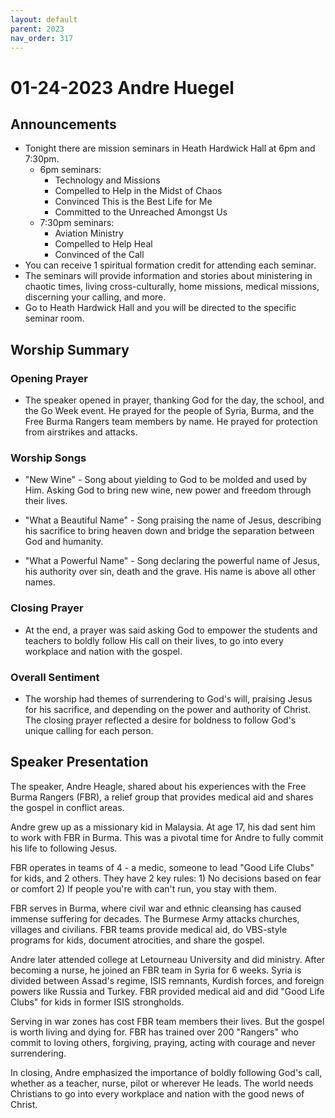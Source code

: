 ```yaml
---
layout: default
parent: 2023
nav_order: 317
---
```


# 01-24-2023 Andre Huegel



## Announcements

- Tonight there are mission seminars in Heath Hardwick Hall at 6pm and 7:30pm. 
    - 6pm seminars:
        - Technology and Missions
        - Compelled to Help in the Midst of Chaos
        - Convinced This is the Best Life for Me
        - Committed to the Unreached Amongst Us
    - 7:30pm seminars:
        - Aviation Ministry
        - Compelled to Help Heal
        - Convinced of the Call
- You can receive 1 spiritual formation credit for attending each seminar.
- The seminars will provide information and stories about ministering in chaotic times, living cross-culturally, home missions, medical missions, discerning your calling, and more.
- Go to Heath Hardwick Hall and you will be directed to the specific seminar room.


## Worship Summary

### Opening Prayer
- The speaker opened in prayer, thanking God for the day, the school, and the Go Week event. He prayed for the people of Syria, Burma, and the Free Burma Rangers team members by name. He prayed for protection from airstrikes and attacks. 

### Worship Songs 
- "New Wine" - Song about yielding to God to be molded and used by Him. Asking God to bring new wine, new power and freedom through their lives.

- "What a Beautiful Name" - Song praising the name of Jesus, describing his sacrifice to bring heaven down and bridge the separation between God and humanity. 

- "What a Powerful Name" - Song declaring the powerful name of Jesus, his authority over sin, death and the grave. His name is above all other names.

### Closing Prayer
- At the end, a prayer was said asking God to empower the students and teachers to boldly follow His call on their lives, to go into every workplace and nation with the gospel.

### Overall Sentiment
- The worship had themes of surrendering to God's will, praising Jesus for his sacrifice, and depending on the power and authority of Christ. The closing prayer reflected a desire for boldness to follow God's unique calling for each person.


## Speaker Presentation

The speaker, Andre Heagle, shared about his experiences with the Free Burma Rangers (FBR), a relief group that provides medical aid and shares the gospel in conflict areas. 

Andre grew up as a missionary kid in Malaysia. At age 17, his dad sent him to work with FBR in Burma. This was a pivotal time for Andre to fully commit his life to following Jesus. 

FBR operates in teams of 4 - a medic, someone to lead "Good Life Clubs" for kids, and 2 others. They have 2 key rules: 1) No decisions based on fear or comfort  2) If people you're with can't run, you stay with them.

FBR serves in Burma, where civil war and ethnic cleansing has caused immense suffering for decades. The Burmese Army attacks churches, villages and civilians. FBR teams provide medical aid, do VBS-style programs for kids, document atrocities, and share the gospel. 

Andre later attended college at Letourneau University and did ministry. After becoming a nurse, he joined an FBR team in Syria for 6 weeks. Syria is divided between Assad's regime, ISIS remnants, Kurdish forces, and foreign powers like Russia and Turkey. FBR provided medical aid and did "Good Life Clubs" for kids in former ISIS strongholds.

Serving in war zones has cost FBR team members their lives. But the gospel is worth living and dying for. FBR has trained over 200 "Rangers" who commit to loving others, forgiving, praying, acting with courage and never surrendering.

In closing, Andre emphasized the importance of boldly following God's call, whether as a teacher, nurse, pilot or wherever He leads. The world needs Christians to go into every workplace and nation with the good news of Christ.